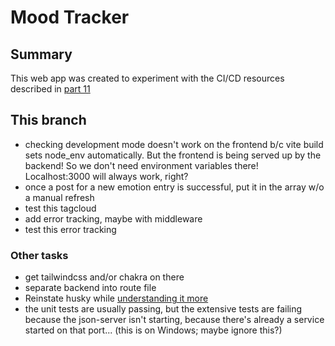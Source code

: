 # Mood Tracker

## Summary

This web app was created to experiment with the CI/CD resources described in [part 11](https://fullstackopen.com/en/part11)

## This branch

- checking development mode doesn't work on the frontend b/c vite build sets node_env automatically. But the frontend is being served up by the backend! So we don't need environment variables there! Localhost:3000 will always work, right?
- once a post for a new emotion entry is successful, put it in the array w/o a manual refresh
- test this tagcloud
- add error tracking, maybe with middleware
- test this error tracking

### Other tasks

- get tailwindcss and/or chakra on there
- separate backend into route file
- Reinstate husky while [understanding it more](https://typicode.github.io/husky/get-started.html)
- the unit tests are usually passing, but the extensive tests are failing because the json-server isn't starting, because there's already a service started on that port... (this is on Windows; maybe ignore this?)
